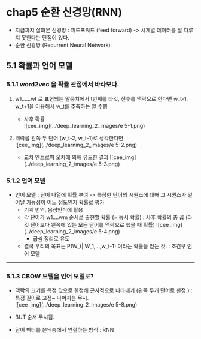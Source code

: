# chap5 순환 신경망(RNN)  
* 지금까지 살펴본 신경망 : 피드포워드 (feed forward) -> 시계열 데이터를 잘 다루지 못한다는 단점이 있다.  
* 순환 신경망 (Recurrent Neural Network)  

## 5.1 확률과 언어 모델  
### 5.1.1 word2vec 을 확률 관점에서 바라보다.  
1. w1......wt 로 표현되는 말뭉치에서 t번째를 타깃, 전후를 맥락으로 한다면 w_t-1, w_t+1을 이용해서 w_t를 추측하는 일 수행  
    * 사후 확률  
     ![cee_img](../deep_learning_2_images/e 5-1.png)  
    
2. 맥락을 왼쪽 두 단어 (w_t-2, w_t-1)로 생각한다면  
    ![cee_img](../deep_learning_2_images/e 5-2.png)  
   * 교차 엔트로피 오차에 의해 유도한 결과
   ![cee_img](../deep_learning_2_images/e 5-3.png)  
     
### 5.1.2 언어 모델  
* 언어 모델 : 단어 나열에 확률 부여 -> 특정한 단어의 시퀀스에 대해 그 시퀀스가 일어날 가능성이 어느 정도인지 확률로 평가  
    * 기계 번역, 음성인식에 활용  
    * 각 단어가 w1....wm 순서로 출현할 확률 (= 동시 확률) : 사후 확률의 총 곱 (타깃 단어보다 왼쪽에 있는 모든 단어를 맥락으로 했을 때 확률)
    ![cee_img](../deep_learning_2_images/e 5-4.png)  
      * 곱셈 정리로 유도  
    * 결국 우리의 목표는 P(W_t| W_1,...,w_t-1) 이라는 확률을 얻는 것. : 조건부 언어 모델  
    
***
### 5.1.3 CBOW 모델을 언어 모델로?  
* 맥락의 크기를 특정 값으로 한정해 근사적으로 나타내기 (왼쪽 두개 단어로 한정.) : 특정 길이로 고정~ 나머지는 무시.  
![cee_img](../deep_learning_2_images/e 5-8.png)  
  
* BUT 순서 무시됨.  
* 단어 벡터를 은닉층에서 연결하는 방식 : RNN  
